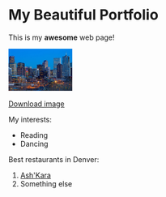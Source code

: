 # My Beautiful Portfolio

This is my **awesome** web page!

<img 
  src="images/Denver_skyline.jpg"
  alt="Denver Skyline" 
  width="25%">

[Download image](https://github.com/eculler/example-page/releases/download/test-tag/Denver_skyline.jpg)

My interests:

* Reading
* Dancing

Best restaurants in Denver:

1. [Ash'Kara](https://www.ashkaradenver.com/)
2. Something else

